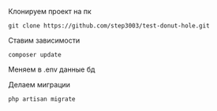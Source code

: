 
Клонируем проект на пк

```shell
git clone https://github.com/step3003/test-donut-hole.git
```

Ставим зависимости
```shell
composer update
```

Меняем в .env данные бд

Делаем миграции
```shell
php artisan migrate
```
